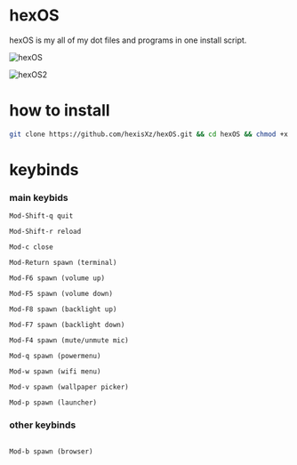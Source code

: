# hexOS
hexOS is my all of my dot files and programs in one install script.

![hexOS](https://github.com/hexisXz/hexOS/assets/71829613/65393468-a42a-4ef5-8b2d-b77e875cb625)



![hexOS2](https://github.com/hexisXz/hexOS/assets/71829613/de186793-8d7f-4929-847c-816e693939ae)

# how to install

``` sh
git clone https://github.com/hexisXz/hexOS.git && cd hexOS && chmod +x install && ./install

```

# keybinds


### main keybids

```
Mod-Shift-q quit

Mod-Shift-r reload

Mod-c close

Mod-Return spawn (terminal)

Mod-F6 spawn (volume up)

Mod-F5 spawn (volume down)

Mod-F8 spawn (backlight up)

Mod-F7 spawn (backlight down)

Mod-F4 spawn (mute/unmute mic)

Mod-q spawn (powermenu)

Mod-w spawn (wifi menu)

Mod-v spawn (wallpaper picker)

Mod-p spawn (launcher)

```


### other keybinds

```

Mod-b spawn (browser)

```
